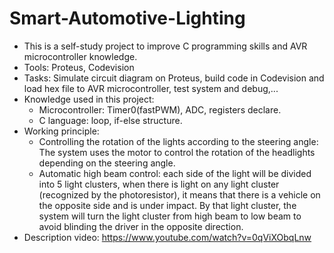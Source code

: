 # Smart-Automotive-Lighting
+ This is a self-study project to improve C programming skills and AVR microcontroller knowledge.
+ Tools: Proteus, Codevision
+ Tasks: Simulate circuit diagram on Proteus, build code in Codevision and load hex file to AVR microcontroller, test system and debug,...
+ Knowledge used in this project:
  - Microcontroller: Timer0(fastPWM), ADC, registers declare. 
  - C language: loop, if-else structure.
+ Working principle:
  - Controlling the rotation of the lights according to the steering angle: The system uses the motor to control the rotation of the headlights depending on the steering angle.
  - Automatic high beam control: each side of the light will be divided into 5 light clusters, when there is light on any light cluster (recognized by the photoresistor), it means that there is a vehicle on the opposite side and is under impact. By that light cluster, the system will turn the light cluster from high beam to low beam to avoid blinding the driver in the opposite direction.
+ Description video: https://www.youtube.com/watch?v=0qViXObqLnw

